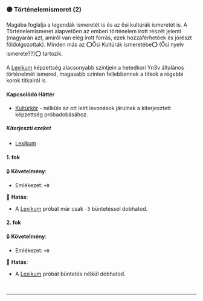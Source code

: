 
### 🟣 Történelemismeret (2)

Magába foglalja a legendák ismeretét is és az ősi kultúrák ismeretét is. A Történelemismeret alapvetően az emberi történelem írott részét jelenti (magyarán azt, amiről van elég írott forrás, ezek hozzáférhetőek és jórészt földolgozottak). Minden más az ⭕Ősi Kultúrák ismeretébe⭕ (Ősi nyelv ismerete??)⭕ tartozik.

A [Lexikum](../kepzettsegek.tudomanyos/lexikum.md) képzettség alacsonyabb szintjein a hetedkori Yn3v általános történelmét ismered, magasabb szinten fellebbennek a titkok a régebbi korok titkairól is.
#### Kapcsolódó Háttér
- [Kultúrkör](../hatterek.kiemelt/kulturkor.md) - nélküle az ott leírt levonások járulnak a kiterjesztett képzettség próbadobásához.

##### Kiterjeszti ezeket
- [Lexikum](../kepzettsegek.tudomanyos/lexikum.md)

#### 1. fok

🔒 **Követelmény**:
- Emlékezet: `+0`

🌟 **Hatás**:
- A [Lexikum](../kepzettsegek.tudomanyos/lexikum.md) próbát már csak `-3` büntetéssel dobhatod.

#### 2. fok

🔒 **Követelmény**:
- Emlékezet: `+0`

🌟 **Hatás**:
- A [Lexikum](../kepzettsegek.tudomanyos/lexikum.md) próbát büntetés nélkül dobhatod.

<br />

---
